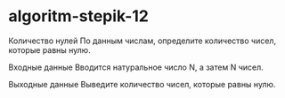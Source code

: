 # algoritm-stepik-12
Количество нулей
По данным числам, определите количество чисел, которые равны нулю.  

Входные данные 
Вводится натуральное число N, а затем N чисел.

Выходные данные 
Выведите количество чисел, которые равны нулю.
